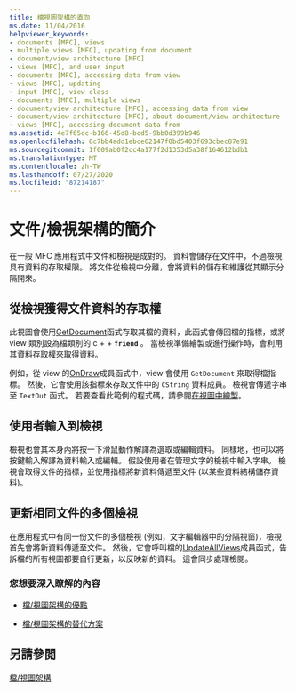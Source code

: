 ```yaml
---
title: 檔視圖架構的直向
ms.date: 11/04/2016
helpviewer_keywords:
- documents [MFC], views
- multiple views [MFC], updating from document
- document/view architecture [MFC]
- views [MFC], and user input
- documents [MFC], accessing data from view
- views [MFC], updating
- input [MFC], view class
- documents [MFC], multiple views
- document/view architecture [MFC], accessing data from view
- document/view architecture [MFC], about document/view architecture
- views [MFC], accessing document data from
ms.assetid: 4e7f65dc-b166-45d8-bcd5-9bb0d399b946
ms.openlocfilehash: 8c7bb4add1ebce62147f0bd5403f693cbec87e91
ms.sourcegitcommit: 1f009ab0f2cc4a177f2d1353d5a38f164612bdb1
ms.translationtype: MT
ms.contentlocale: zh-TW
ms.lasthandoff: 07/27/2020
ms.locfileid: "87214187"
---
```

# <a name="a-portrait-of-the-documentview-architecture"></a>文件/檢視架構的簡介

在一般 MFC 應用程式中文件和檢視是成對的。 資料會儲存在文件中，不過檢視具有資料的存取權限。 將文件從檢視中分離，會將資料的儲存和維護從其顯示分隔開來。

## <a name="gaining-access-to-document-data-from-the-view"></a>從檢視獲得文件資料的存取權

此視圖會使用[GetDocument](reference/cview-class.md#getdocument)函式存取其檔的資料，此函式會傳回檔的指標，或將 view 類別設為檔類別的 c + + **`friend`** 。 當檢視準備繪製或進行操作時，會利用其資料存取權來取得資料。

例如，從 view 的[OnDraw](reference/cview-class.md#ondraw)成員函式中，view 會使用 `GetDocument` 來取得檔指標。 然後，它會使用該指標來存取文件中的 `CString` 資料成員。 檢視會傳遞字串至 `TextOut` 函式。 若要查看此範例的程式碼，請參閱[在視圖中繪製](drawing-in-a-view.md)。

## <a name="user-input-to-the-view"></a>使用者輸入到檢視

檢視也會其本身內將按一下滑鼠動作解譯為選取或編輯資料。 同樣地，也可以將按鍵輸入解譯為資料輸入或編輯。 假設使用者在管理文字的檢視中輸入字串。 檢視會取得文件的指標，並使用指標將新資料傳遞至文件 (以某些資料結構儲存資料)。

## <a name="updating-multiple-views-of-the-same-document"></a>更新相同文件的多個檢視

在應用程式中有同一份文件的多個檢視 (例如，文字編輯器中的分隔視窗)，檢視首先會將新資料傳遞至文件。 然後，它會呼叫檔的[UpdateAllViews](reference/cdocument-class.md#updateallviews)成員函式，告訴檔的所有視圖都要自行更新，以反映新的資料。 這會同步處理檢閱。

### <a name="what-do-you-want-to-know-more-about"></a>您想要深入瞭解的內容

- [檔/視圖架構的優點](advantages-of-the-document-view-architecture.md)

- [檔/視圖架構的替代方案](alternatives-to-the-document-view-architecture.md)

## <a name="see-also"></a>另請參閱

[檔/視圖架構](document-view-architecture.md)
